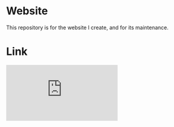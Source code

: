 # Website
This repository is for the website I create, and for its maintenance.

# Link
![link](https://kosentohokudai.herokuapp.com/index.html)
